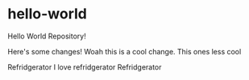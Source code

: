 # hello-world
Hello World Repository!

Here's some changes!
Woah this is a cool change. 
This ones less cool

Refridgerator
I love refridgerator
Refridgerator

